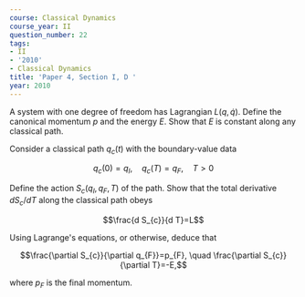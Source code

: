 ```yaml
---
course: Classical Dynamics
course_year: II
question_number: 22
tags:
- II
- '2010'
- Classical Dynamics
title: 'Paper 4, Section I, D '
year: 2010
---
```




A system with one degree of freedom has Lagrangian $L(q, \dot{q})$. Define the canonical momentum $p$ and the energy $E$. Show that $E$ is constant along any classical path.

Consider a classical path $q_{c}(t)$ with the boundary-value data

$$q_{c}(0)=q_{I}, \quad q_{c}(T)=q_{F}, \quad T>0$$

Define the action $S_{c}\left(q_{I}, q_{F}, T\right)$ of the path. Show that the total derivative $d S_{c} / d T$ along the classical path obeys

$$\frac{d S_{c}}{d T}=L$$

Using Lagrange's equations, or otherwise, deduce that

$$\frac{\partial S_{c}}{\partial q_{F}}=p_{F}, \quad \frac{\partial S_{c}}{\partial T}=-E,$$

where $p_{F}$ is the final momentum.